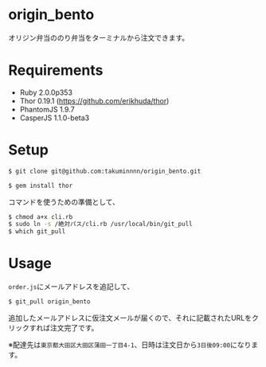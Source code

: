 # origin_bento

オリジン弁当ののり弁当をターミナルから注文できます。

# Requirements

* Ruby 2.0.0p353
* Thor 0.19.1 (https://github.com/erikhuda/thor)
* PhantomJS 1.9.7
* CasperJS 1.1.0-beta3

# Setup

```bash
$ git clone git@github.com:takuminnnn/origin_bento.git
```

```bash
$ gem install thor
```

コマンドを使うための準備として、

```bash
$ chmod a+x cli.rb
$ sudo ln -s /絶対パス/cli.rb /usr/local/bin/git_pull
$ which git_pull
```

# Usage

`order.js`にメールアドレスを追記して、


```bash
$ git_pull origin_bento
```

追加したメールアドレスに仮注文メールが届くので、それに記載されたURLをクリックすれば注文完了です。

※配達先は`東京都大田区大田区蒲田一丁目4-1`、日時は注文日から`3日後09:00`になります。
